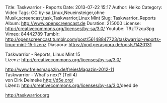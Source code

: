 Title: Taskwarrior - Reports
Date: 2013-07-22 15:17
Author: Heiko
Category: Video
Tags: CC by-sa,Linux,Neueinsteiger,ohne Musik,screencast,task,Taskwarrior,Linux Mint
Slug: Taskwarrior_Reports
Album: http://www.openscreencast.de
Duration: 215000
License: http://creativecommons.org/licenses/by-sa/3.0/
Youtube: T9zT7zqu3pg
Vimeo: 84442789
Tumblr: http://openscreencast.tumblr.com/post/56148847723/taskwarrior-reports-linux-mint-15-lizenz
Diaspora: https://pod.geraspora.de/posts/1420131

Taskwarrior - Reports, Linux Mint 15  
Lizenz: <http://creativecommons.org/licenses/by-sa/3.0/>  
  
<http://www.freiesmagazin.de/freiesMagazin-2012-11>  
Taskwarrior - What's next? (Teil 4)  
von Dirk Deimeke <http://d5e.org/>  
Lizenz: <http://creativecommons.org/licenses/by-sa/3.0/>deed.de  
  
<http://taskwarrior.org>

